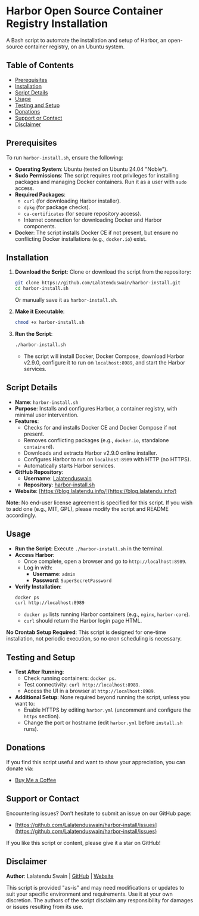 # Harbor Open Source Container Registry Installation

A Bash script to automate the installation and setup of Harbor, an open-source container registry, on an Ubuntu system.

## Table of Contents
- [Prerequisites](#prerequisites)
- [Installation](#installation)
- [Script Details](#script-details)
- [Usage](#usage)
- [Testing and Setup](#testing-and-setup)
- [Donations](#donations)
- [Support or Contact](#support-or-contact)
- [Disclaimer](#disclaimer)

## Prerequisites
To run `harbor-install.sh`, ensure the following:
- **Operating System**: Ubuntu (tested on Ubuntu 24.04 "Noble").
- **Sudo Permissions**: The script requires root privileges for installing packages and managing Docker containers. Run it as a user with `sudo` access.
- **Required Packages**: 
  - `curl` (for downloading Harbor installer).
  - `dpkg` (for package checks).
  - `ca-certificates` (for secure repository access).
  - Internet connection for downloading Docker and Harbor components.
- **Docker**: The script installs Docker CE if not present, but ensure no conflicting Docker installations (e.g., `docker.io`) exist.

## Installation
1. **Download the Script**:
   Clone or download the script from the repository:
   ```bash
   git clone https://github.com/Lalatenduswain/harbor-install.git
   cd harbor-install.sh
   ```
   Or manually save it as `harbor-install.sh`.

2. **Make it Executable**:
   ```bash
   chmod +x harbor-install.sh
   ```

3. **Run the Script**:
   ```bash
   ./harbor-install.sh
   ```
   - The script will install Docker, Docker Compose, download Harbor v2.9.0, configure it to run on `localhost:8989`, and start the Harbor services.

## Script Details
- **Name**: `harbor-install.sh`
- **Purpose**: Installs and configures Harbor, a container registry, with minimal user intervention.
- **Features**:
  - Checks for and installs Docker CE and Docker Compose if not present.
  - Removes conflicting packages (e.g., `docker.io`, standalone `containerd`).
  - Downloads and extracts Harbor v2.9.0 online installer.
  - Configures Harbor to run on `localhost:8989` with HTTP (no HTTPS).
  - Automatically starts Harbor services.
- **GitHub Repository**:
  - **Username**: [Lalatenduswain](https://github.com/Lalatenduswain/)
  - **Repository**: [harbor-install.sh](https://github.com/Lalatenduswain/harbor-install)
- **Website**: [https://blog.lalatendu.info/](https://blog.lalatendu.info/)

**Note**: No end-user license agreement is specified for this script. If you wish to add one (e.g., MIT, GPL), please modify the script and README accordingly.

## Usage
- **Run the Script**: Execute `./harbor-install.sh` in the terminal.
- **Access Harbor**:
  - Once complete, open a browser and go to `http://localhost:8989`.
  - Log in with:
    - **Username**: `admin`
    - **Password**: `SuperSecretPassword`
- **Verify Installation**:
  ```bash
  docker ps
  curl http://localhost:8989
  ```
  - `docker ps` lists running Harbor containers (e.g., `nginx`, `harbor-core`).
  - `curl` should return the Harbor login page HTML.

**No Crontab Setup Required**: This script is designed for one-time installation, not periodic execution, so no cron scheduling is necessary.

## Testing and Setup
- **Test After Running**:
  - Check running containers: `docker ps`.
  - Test connectivity: `curl http://localhost:8989`.
  - Access the UI in a browser at `http://localhost:8989`.
- **Additional Setup**: None required beyond running the script, unless you want to:
  - Enable HTTPS by editing `harbor.yml` (uncomment and configure the `https` section).
  - Change the port or hostname (edit `harbor.yml` before `install.sh` runs).

## Donations
If you find this script useful and want to show your appreciation, you can donate via:
- [Buy Me a Coffee](https://www.buymeacoffee.com/lalatendu.swain)

## Support or Contact
Encountering issues? Don’t hesitate to submit an issue on our GitHub page:
- [https://github.com/Lalatenduswain/harbor-install/issues](https://github.com/Lalatenduswain/harbor-install/issues)

If you like this script or content, please give it a star on GitHub!

## Disclaimer
**Author**: Lalatendu Swain | [GitHub](https://github.com/Lalatenduswain/) | [Website](https://blog.lalatendu.info/)

This script is provided "as-is" and may need modifications or updates to suit your specific environment and requirements. Use it at your own discretion. The authors of the script disclaim any responsibility for damages or issues resulting from its use.
